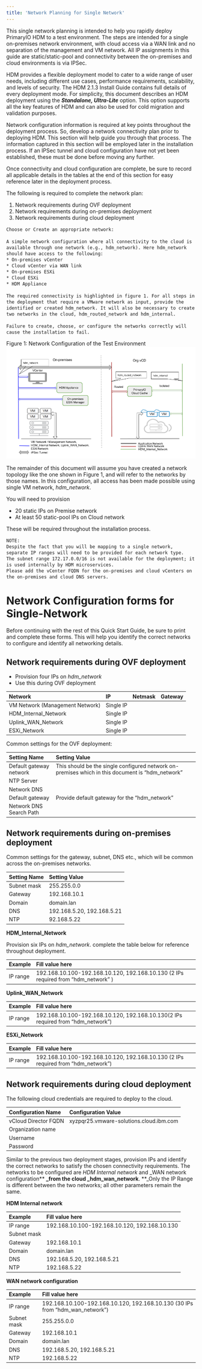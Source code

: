 ```yaml
---
title: 'Network Planning for Single Network'
---
```


This single network planning is intended to help you rapidly deploy PrimaryIO HDM to a test environment. The steps are intended for a single on-premises network environment, with cloud access via a WAN link and no separation of the management and VM network. All IP assignments in this guide are static/static-pool and connectivity between the on-premises and cloud environments is via IPSec. 

HDM provides a flexible deployment model to cater to a wide range of user needs, including different use cases, performance requirements, scalability, and levels of security. The HDM 2.1.3 Install Guide contains full details of every deployment mode. For simplicity, this document describes an HDM deployment using the **_Standalone, Ultra-Lite_** option. This option supports all the key features of HDM and can also be used for cold migration and validation purposes. 


Network configuration information is required at key points throughout the deployment process. So, develop a network connectivity plan prior to deploying HDM. This section will help guide you through that process. The information captured in this section will be employed later in the installation process. If an IPSec tunnel and cloud configuration have not yet been established, these must be done before moving any further. 

Once connectivity and cloud configuration are complete, be sure to record all applicable details in the tables at the end of this section for easy reference later in the deployment process. 

The following is required to complete the network plan: 


1. Network requirements during OVF deployment
1. Network requirements during on-premises deployment
1. Network requirements during cloud deployment

```
Choose or Create an appropriate network:

A simple network configuration where all connectivity to the cloud is available through one network (e.g., hdm_network). Here hdm_network should have access to the following:
* On-premises vCenter 
* Cloud vCenter via WAN link
* On-premises ESXi
* Cloud ESXi
* HDM Appliance

The required connectivity is highlighted in figure 1. For all steps in the deployment that require a VMware network as input, provide the identified or created hdm_network. It will also be necessary to create two networks in the cloud, hdm_routed_network and hdm_internal.

Failure to create, choose, or configure the networks correctly will cause the installation to fail.
```
Figure 1: Network Configuration of the Test Environment
![alt_text](images/image1-qsg.png "image_tooltip")


The remainder of this document will assume you have created a network topology like the one shown in Figure 1, and will refer to the networks by those names. In this configuration, all access has been made possible using single VM network, _hdm_network_.

You will need to provision 

*   20 static IPs on Premise network
*   At least 50 static-pool IPs on Cloud network

These will be required throughout the installation process.

```
NOTE: 
Despite the fact that you will be mapping to a single network, separate IP ranges will need to be provided for each network type.
The subnet range 172.17.0.0/16 is not available for the deployment; it is used internally by HDM microservices.
Please add the vCenter FQDN for the on-premises and cloud vCenters on the on-premises and cloud DNS servers.
```

# Network Configuration forms for Single-Network

Before continuing with the rest of this Quick Start Guide, be sure to print and complete these forms. This will help you identify the correct networks to configure and identify all networking details.

## Network requirements during OVF deployment

*   Provision four IPs on _hdm_network_
*   Use this during OVF deployment

|Network|IP|Netmask|Gateway|
|:-|:-|:-|:-|
|VM Network (Management Network)|Single IP| | |
|HDM_Internal_Network|Single IP| | |
|Uplink_WAN_Network|Single IP| | |
|ESXi_Network|Single IP| | |

Common settings for the OVF deployment:

|Setting Name|Setting Value|
|:-|:-|
|Default gateway network|This should be the single configured network on-premises which in this document is “hdm_network”|
|NTP Server | |
|Network DNS | |
|Default gateway |Provide default gateway for the “hdm_network” |
|Network DNS Search Path | |

## Network requirements during on-premises deployment

Common settings for the gateway, subnet, DNS etc., which will be common across the on-premises networks.

|Setting Name|Setting Value|
|:-|:-|
|Subnet mask|255.255.0.0|
|Gateway|192.168.10.1|
|Domain|domain.lan|
|DNS|192.168.5.20, 192.168.5.21</em> 
|NTP|92.168.5.22|

**HDM_Internal_Network**

Provision six IPs on _hdm_network_. complete the table below for reference throughout deployment.

|Example|Fill value here|
|:-|:-|
|IP range|192.168.10.100-192.168.10.120, 192.168.10.130 (2 IPs required from “hdm_network” )|

**Uplink_WAN_Network**

|Example|Fill value here|
|:-|:-|
|IP range|192.168.10.100-192.168.10.120, 192.168.10.130(2 IPs required from “hdm_network”)|


**ESXi_Network**

|Example|Fill value here|
|:-|:-|
|IP range|192.168.10.100-192.168.10.120, 192.168.10.130 (2 IPs required from “hdm_network”)|

## Network requirements during cloud deployment

The following cloud credentials are required to deploy to the cloud.

|Configuration Name| Configuration Value|
|:-|:-|
|vCloud Director FQDN|xyzpqr25.vmware-solutions.cloud.ibm.com|
|Organization name| |
|Username| |
|Password| |

Similar to the previous two deployment stages, provision IPs and identify the correct networks to satisfy the chosen connectivity requirements. The networks to be configured are _HDM Internal network_ and _WAN network configuration** **_from the cloud _hdm_wan_network**. **_Only the IP Range is different between the two networks; all other parameters remain the same.

**HDM Internal network** 

|Example|Fill value here|
|:-|:-|
|IP range|192.168.10.100-192.168.10.120, 192.168.10.130|(20 IPs from HDM “hdm_internal)|
|Subnet mask||255.255.0.0|
|Gateway|192.168.10.1|
|Domain|domain.lan|
|DNS|192.168.5.20, 192.168.5.21|
|NTP|192.168.5.22|
      
**WAN network configuration**

|Example|Fill value here|
|:-|:-|
|IP range|192.168.10.100-192.168.10.120, 192.168.10.130 (30 IPs from “hdm_wan_network”)|
|Subnet mask|255.255.0.0|
|Gateway|192.168.10.1|
|Domain|domain.lan|
|DNS|192.168.5.20, 192.168.5.21|
|NTP|192.168.5.22|
